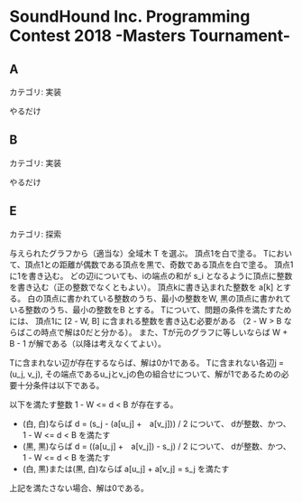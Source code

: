 # SoundHound Inc. Programming Contest 2018 -Masters Tournament-

## A
カテゴリ: 実装

やるだけ

## B
カテゴリ: 実装

やるだけ

## E
カテゴリ: 探索

与えられたグラフから（適当な）全域木 T を選ぶ。
頂点1を白で塗る。
Tにおいて、頂点1との距離が偶数である頂点を黒で、奇数である頂点を白で塗る。
頂点1に1を書き込む。
どの辺iについても、iの端点の和が s_i となるように頂点に整数を書き込む（正の整数でなくともよい）。
頂点kに書き込まれた整数を a[k] とする。
白の頂点に書かれている整数のうち、最小の整数をW,
黒の頂点に書かれている整数のうち、最小の整数をB とする。
Tについて、問題の条件を満たすためには、 頂点1に [2 - W, B] に含まれる整数を書き込む必要がある
（2 - W > B ならばこの時点で解は0だと分かる）。
また、Tが元のグラフに等しいならば W + B - 1 が解である（以降は考えなくてよい）。

Tに含まれない辺が存在するならば、解は0か1である。
Tに含まれない各辺j = (u_j, v_j),
その端点であるu_jとv_jの色の組合せについて、解が1であるための必要十分条件は以下である。

以下を満たす整数 1 - W <= d < B が存在する。
* (白, 白)ならば d = (s_j - (a[u_j] +　a[v_j])) / 2 について、 dが整数、かつ、 1 - W <= d < B を満たす
* (黒, 黒)ならば d = ((a[u_j] +　a[v_j]) - s_j) / 2 について、 dが整数、かつ、 1 - W <= d < B を満たす
* (白, 黒)または(黒, 白)ならば a[u_j] + a[v_j] = s_j を満たす

上記を満たさない場合、解は0である。
